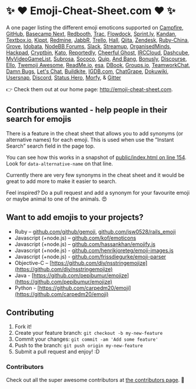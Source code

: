 # :sparkles: :heart: Emoji-Cheat-Sheet.com :heart: :sparkles:

A one pager listing the different emoji emoticons supported on
[Campfire](http://campfirenow.com/),
[GitHub](http://github.com/),
[Basecamp Next](http://37signals.com/basecampnext/),
[Redbooth](http://redbooth.com/),
[Trac](http://trac-hacks.org/wiki/TracEmojiPlugin),
[Flowdock](https://www.flowdock.com/),
[Sprint.ly](https://sprint.ly/),
[Kandan](http://kandanapp.com/),
[Textbox.io](http://textbox.io/),
[Kippt](http://kippt.com),
[Redmine](https://github.com/tmy/redmine_gemoji),
[JabbR](http://about.jabbr.net/),
[Trello](https://trello.com/),
[Hall](https://hall.com/),
[Qiita](http://qiita.com/),
[Zendesk](http://zendesk.com/),
[Ruby-China](http://ruby-china.org/),
[Grove](https://grove.io/),
[Idobata](https://idobata.io/),
[NodeBB Forums](https://nodebb.org),
[Slack](https://slack.com),
[Streamup](https://streamup.com/),
[OrganisedMinds](http://organisedminds.com),
[Hackpad](https://hackpad.com),
[Cryptbin](https://cryptbin.com/),
[Kato](https://kato.im),
[Reportedly](http://reportedly.co),
[Cheerful Ghost](http://cheerfulghost.com),
[IRCCloud](https://www.irccloud.com),
[Dashcube](https://dashcube.com),
[MyVideoGameList](http://myvideogamelist.com),
[Subrosa](https://subrosa.io),
[Sococo](https://www.sococo.com),
[Quip](https://quip.com),
[And Bang](https://andbang.com),
[Bonusly](https://bonus.ly),
[Discourse](https://discourse.org),
[Ello](https://ello.co),
[Twemoji Awesome](http://ellekasai.github.io/twemoji-awesome/),
[ReadMe.io](https://readme.io),
[esa](https://esa.io/),
[DBook](https://www.DBook.org),
[Groups.io](https://groups.io),
[TeamworkChat](http://www.teamwork.com/chat),
[Damn Bugs](https://bugtrack.in),
[Let's Chat](https://sdelements.github.io/lets-chat),
[Buildkite](https://buildkite.com),
[IGDB.com](https://www.igdb.com/forums),
[ChatGrape](https://chatgrape.com),
[Dokuwiki](https://github.com/squarefractal/githubemoji-dokuwiki),
[Usersnap](https://usersnap.com),
[Discord](https://discordapp.com/),
[Status Hero](https://statushero.com/),
[Morfy](http://morfy.org/),
& [Gitter](https://gitter.im/)

:point_right: Check them out at our home page: http://emoji-cheat-sheet.com.

## Contributions wanted - help people in their search for emojis

There is a feature in the cheat sheet that allows you to add synonyms (or alternative names) for each emoji. This is used when use the ”Instant Search” search field in the page top.

You can see how this works in a snapshot of [public/index.html on line 154](https://github.com/arvida/emoji-cheat-sheet.com/blob/f8e4a0bf622f3b3dbbbc6a4bbfe2e7e33be6076d/public/index.html#L154). Look for `data-alternative-name` on that line.

Currently there are very few synonyms in the cheat sheet and it would be great to add more to make it easier to search.

Feel inspired? Do a pull request and add a synonym for your favourite emoji or maybe animal to one of the animals. :heart_eyes:

## Want to add emojis to your projects?

* Ruby – [github.com/github/gemoji](https://github.com/github/gemoji), [github.com/jsw0528/rails_emoji](https://github.com/jsw0528/rails_emoji)
* Javascript (+node.js) – [github.com/kof/emoticons](https://github.com/kof/emoticons)
* Javascript (+node.js) – [github.com/hassankhan/emojify.js](https://github.com/hassankhan/emojify.js)
* Javascript (+node.js) - [github.com/henrikjoreteg/emoji-images.js](https://github.com/HenrikJoreteg/emoji-images.js)
* Javascript (+node.js) - [github.com/frissdiegurke/emoji-parser](https://github.com/frissdiegurke/emoji-parser)
* Objective-C – [https://github.com/diy/nsstringemojize](https://github.com/diy/nsstringemojize)
* Java - [https://github.com/pepibumur/emojize](https://github.com/pepibumur/emojize)
* Python - [https://github.com/carpedm20/emoji](https://github.com/carpedm20/emoji)

## Contributing

1. Fork it!
2. Create your feature branch: `git checkout -b my-new-feature`
3. Commit your changes: `git commit -am 'Add some feature'`
4. Push to the branch: `git push origin my-new-feature`
5. Submit a pull request and enjoy! :D

### Contributors

Check out all the super awesome contributors at [the contributors page](https://github.com/arvida/emoji-cheat-sheet.com/graphs/contributors). :sparkling_heart:
